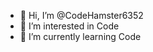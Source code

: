 - 👋 Hi, I’m @CodeHamster6352
- 👀 I’m interested in Code
- 🌱 I’m currently learning Code

<!---
CodeHamster6352/CodeHamster6352 is a ✨ special ✨ repository because its `README.md` (this file) appears on your GitHub profile.
You can click the Preview link to take a look at your changes.
--->
